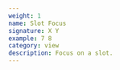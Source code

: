 ```yaml
---
weight: 1
name: Slot Focus
signature: X Y
example: 7 8
category: view
description: Focus on a slot.
---
```


